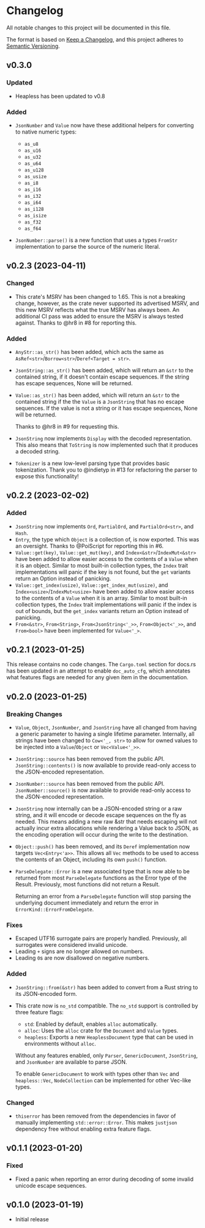 # Changelog

All notable changes to this project will be documented in this file.

The format is based on [Keep a Changelog](https://keepachangelog.com/en/1.0.0/),
and this project adheres to [Semantic Versioning](https://semver.org/spec/v2.0.0.html).

## v0.3.0

### Updated

- Heapless has been updated to v0.8

### Added

- `JsonNumber` and `Value` now have these additional helpers for converting to
  native numeric types:

  - `as_u8`
  - `as_u16`
  - `as_u32`
  - `as_u64`
  - `as_u128`
  - `as_usize`
  - `as_i8`
  - `as_i16`
  - `as_i32`
  - `as_i64`
  - `as_i128`
  - `as_isize`
  - `as_f32`
  - `as_f64`

- `JsonNumber::parse()` is a new function that uses a types `FromStr`
  implementation to parse the source of the numeric literal.

## v0.2.3 (2023-04-11)

### Changed

- This crate's MSRV has been changed to 1.65. This is not a breaking change,
  however, as the crate never supported its advertised MSRV, and this new MSRV
  reflects what the true MSRV has always been. An additional CI pass was added
  to ensure the MSRV is always tested against. Thanks to @hr8 in #8 for
  reporting this.

### Added

- `AnyStr::as_str()` has been added, which acts the same as
  `AsRef<str>`/`Borrow<str>`/`Deref<Target = str>`.
- `JsonString::as_str()` has been added, which will return an `&str` to the
  contained string, if it doesn't contain escape sequences. If the string has
  escape sequences, None will be returned.
- `Value::as_str()` has been added, which will return an `&str` to the contained
  string if the the `Value` is a `JsonString` that has no escape sequences. If
  the value is not a string or it has escape sequences, None will be returned.

  Thanks to @hr8 in #9 for requesting this.
- `JsonString` now implements `Display` with the decoded representation. This
  also means that `ToString` is now implemented such that it produces a decoded
  string.
- `Tokenizer` is a new low-level parsing type that provides basic tokenization.
  Thank you to @indietyp in #13 for refactoring the parser to expose this
  functionality!

## v0.2.2 (2023-02-02)

### Added

- `JsonString` now implements `Ord`, `PartialOrd`, and `PartialOrd<str>`, and
  `Hash`.
- `Entry`, the type which `Object` is a collection of, is now exported. This was
  an oversight. Thanks to @PoiScript for reporting this in #6.
- `Value::get(key)`, `Value::get_mut(key)`, and `Index<&str>`/`IndexMut<&str>`
  have been added to allow easier access to the contents of a `Value` when it is
  an object. Similar to most built-in collection types, the `Index` trait
  implementations will panic if the key is not found, but the `get` variants
  return an Option instead of panicking.
- `Value::get_index(usize)`, `Value::get_index_mut(usize)`, and
  `Index<usize>`/`IndexMut<usize>` have been added to allow easier access to the
  contents of a `Value` when it is an array. Similar to most built-in collection
  types, the `Index` trait implementations will panic if the index is out of
  bounds, but the `get_index` variants return an Option instead of panicking.
- `From<&str>`, `From<String>`, `From<JsonString<'_>>`, `From<Object<'_>>`, and
  `From<bool>` have been implemented for `Value<'_>`.

## v0.2.1 (2023-01-25)

This release contains no code changes. The `Cargo.toml` section for docs.rs has
been updated in an attempt to enable `doc_auto_cfg`, which annotates what
features flags are needed for any given item in the documentation.

## v0.2.0 (2023-01-25)

### Breaking Changes

- `Value`, `Object`, `JsonNumber`, and `JsonString` have all changed from having
  a generic parameter to having a single lifetime parameter. Internally, all
  strings have been changed to `Cow<'_, str>` to allow for owned values to be
  injected into a `Value`/`Object` or `Vec<Value<'_>>`.
- `JsonString::source` has been removed from the public API.
  `JsonString::contents()` is now available to provide read-only access to the
  JSON-encoded representation.
- `JsonNumber::source` has been removed from the public API.
  `JsonNumber::source()` is now available to provide read-only access to the
  JSON-encoded representation.
- `JsonString` now internally can be a JSON-encoded string or a raw string, and
  it will encode or decode escape sequences on the fly as needed. This means
  adding a new raw &str that needs escaping will not actually incur extra
  allocations while rendering a Value back to JSON, as the encoding operation
  will occur during the write to the destination.
- `Object::push()` has been removed, and its `Deref` implementation now targets
  `Vec<Entry<'a>>`. This allows all `Vec` methods to be used to access the
  contents of an Object, including its own `push()` function.
- `ParseDelegate::Error` is a new associated type that is now able to be
  returned from most `ParseDelegate` functions as the Error type of the Result.
  Previously, most functions did not return a Result.

  Returning an error from a `ParseDelegate` function will stop parsing the
  underlying document immediately and return the error in
  `ErrorKind::ErrorFromDelegate`.

### Fixes

- Escaped UTF16 surrogate pairs are properly handled. Previously, all surrogates
  were considered invalid unicode.
- Leading `+` signs are no longer allowed on numbers.
- Leading `0`s are now disallowed on negative numbers.

### Added

- `JsonString::from(&str)` has been added to convert from a Rust string to its
  JSON-encoded form.
- This crate now is `no_std` compatible. The `no_std` support is controlled by
  three feature flags:

  - `std`: Enabled by default, enables `alloc` automatically.
  - `alloc`: Uses the `alloc` crate for the `Document` and `Value` types.
  - `heapless`: Exports a new `HeaplessDocument` type that can be used in
    environments without `alloc`.

  Without any features enabled, only `Parser`, `GenericDocument`, `JsonString`,
  and `JsonNumber` are available to parse JSON.

  To enable `GenericDocument` to work with types other than `Vec` and
  `heapless::Vec`, `NodeCollection` can be implemented for other Vec-like types.

### Changed

- `thiserror` has been removed from the dependencies in favor of manually
  implementing `std::error::Error`. This makes `justjson` dependency free
  without enabling extra feature flags.

## v0.1.1 (2023-01-20)

### Fixed

- Fixed a panic when reporting an error during decoding of some invalid unicode
  escape sequences.

## v0.1.0 (2023-01-19)

- Initial release
